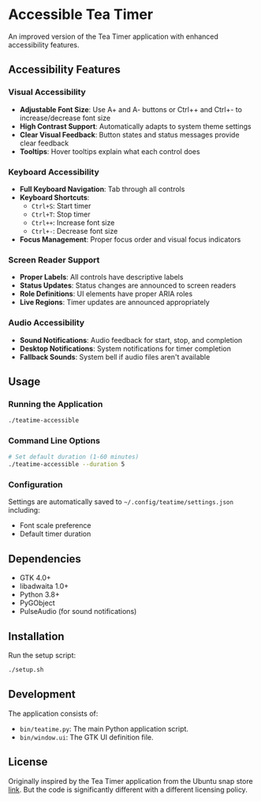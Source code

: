 # Accessible Tea Timer

An improved version of the Tea Timer application with enhanced accessibility features.

## Accessibility Features

### Visual Accessibility
- **Adjustable Font Size**: Use A+ and A- buttons or Ctrl++ and Ctrl+- to increase/decrease font size
- **High Contrast Support**: Automatically adapts to system theme settings
- **Clear Visual Feedback**: Button states and status messages provide clear feedback
- **Tooltips**: Hover tooltips explain what each control does

### Keyboard Accessibility
- **Full Keyboard Navigation**: Tab through all controls
- **Keyboard Shortcuts**:
  - `Ctrl+S`: Start timer
  - `Ctrl+T`: Stop timer
  - `Ctrl++`: Increase font size
  - `Ctrl+-`: Decrease font size
- **Focus Management**: Proper focus order and visual focus indicators

### Screen Reader Support
- **Proper Labels**: All controls have descriptive labels
- **Status Updates**: Status changes are announced to screen readers
- **Role Definitions**: UI elements have proper ARIA roles
- **Live Regions**: Timer updates are announced appropriately

### Audio Accessibility
- **Sound Notifications**: Audio feedback for start, stop, and completion
- **Desktop Notifications**: System notifications for timer completion
- **Fallback Sounds**: System bell if audio files aren't available

## Usage

### Running the Application
```bash
./teatime-accessible
```

### Command Line Options
```bash
# Set default duration (1-60 minutes)
./teatime-accessible --duration 5
```

### Configuration
Settings are automatically saved to `~/.config/teatime/settings.json` including:
- Font scale preference
- Default timer duration

## Dependencies
- GTK 4.0+
- libadwaita 1.0+
- Python 3.8+
- PyGObject
- PulseAudio (for sound notifications)

## Installation
Run the setup script:
```bash
./setup.sh
```

## Development
The application consists of:
- `bin/teatime.py`: The main Python application script.
- `bin/window.ui`: The GTK UI definition file.

## License
Originally inspired by the Tea Timer application from the Ubuntu snap store [link](https://snapcraft.io/install/teatime/ubuntu). But the code is significantly different with a different licensing policy.
